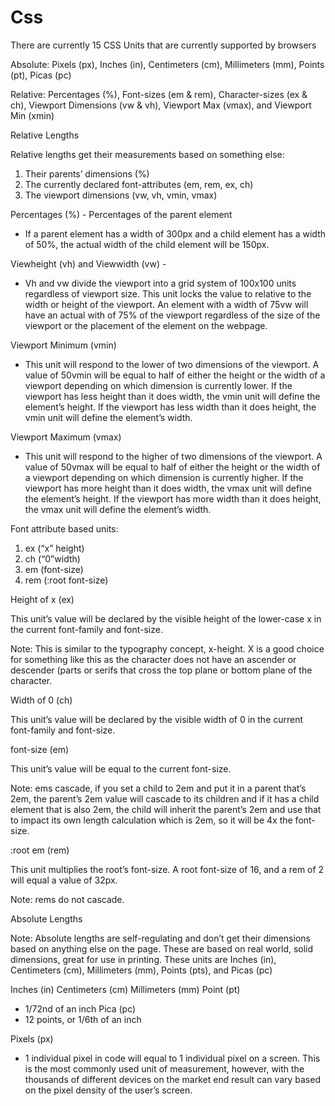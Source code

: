 # Css

There are currently 15 CSS Units that are currently supported by browsers

Absolute: Pixels (px), Inches (in), Centimeters (cm), Millimeters (mm), Points (pt), Picas (pc)

Relative: Percentages (%), Font-sizes (em & rem), Character-sizes (ex & ch), Viewport Dimensions (vw & vh), Viewport Max (vmax), and Viewport Min (xmin)

Relative Lengths

Relative lengths get their measurements based on something else: 

1. Their parents’ dimensions (%)
2. The currently declared font-attributes (em, rem, ex, ch)
3. The viewport dimensions (vw, vh, vmin, vmax)

Percentages (%) - Percentages of the parent element

- If a parent element has a width of 300px and a child element has a width of 50%, the actual width of the child element will be 150px.

Viewheight (vh) and Viewwidth (vw) - 

- Vh and vw divide the viewport into a grid system of 100x100 units regardless of viewport size. This unit locks the value to relative to the width or height of the viewport. An element with a width of 75vw will have an actual with of 75% of the viewport regardless of the size of the viewport or the placement of the element on the webpage.

Viewport Minimum (vmin) 

- This unit will respond to the lower of two dimensions of the viewport. A value of 50vmin will be equal to half of either the height or the width of a viewport depending on which dimension is currently lower. If the viewport has less height than it does width, the vmin unit will define the element’s height. If the viewport has less width than it does height, the vmin unit will define the element’s width.

Viewport Maximum (vmax)

- This unit will respond to the higher of two dimensions of the viewport. A value of 50vmax will be equal to half of either the height or the width of a viewport depending on which dimension is currently higher. If the viewport has more height than it does width, the vmax unit will define the element’s height. If the viewport has more width than it does height, the vmax unit will define the element’s width.

  
Font attribute based units:

1. ex (“x” height)
2. ch (“0”width)
3. em (font-size)
4. rem (:root font-size)

Height of x (ex)

This unit’s value will be declared by the visible height of the lower-case x in the current font-family and font-size.

Note: This is similar to the typography concept, x-height. X is a good choice for something like this as the character does not have an ascender or descender (parts or serifs that cross the top plane or bottom plane of the character.


Width of 0 (ch)

This unit’s value will be declared by the visible width of 0 in the current font-family and font-size.

font-size (em)

This unit’s value will be equal to the current font-size.

Note: ems cascade, if you set a child to 2em and put it in a parent that’s 2em, the parent’s 2em value will cascade to its children and if it has a child element that is also 2em, the child will inherit the parent’s 2em and use that to impact its own length calculation which is 2em, so it will be 4x the font-size.  

:root em (rem)

This unit multiplies the root’s font-size. A root font-size of 16, and a rem of 2 will equal a value of 32px.

Note: rems do not cascade.
  
Absolute Lengths

Note: Absolute lengths are self-regulating and don’t get their dimensions based on anything else on the page. These are based on real world, solid dimensions, great for use in printing. These units are Inches (in), Centimeters (cm), Millimeters (mm), Points (pts), and Picas (pc)

Inches (in)
Centimeters (cm)
Millimeters (mm)
Point (pt)
- 1/72nd of an inch
Pica (pc)
- 12 points, or 1/6th of an inch

Pixels (px)

- 1 individual pixel in code will equal to 1 individual pixel on a screen. This is the most commonly used unit of measurement, however, with the thousands of different devices on the market end result can vary based on the pixel density of the user’s screen.